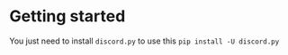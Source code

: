 # Getting started
You just need to install `discord.py` to use this
``` pip install -U discord.py ```
